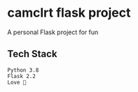 # camclrt flask project

A personal Flask project for fun

## Tech Stack

    Python 3.8
    Flask 2.2
    Love 💙
